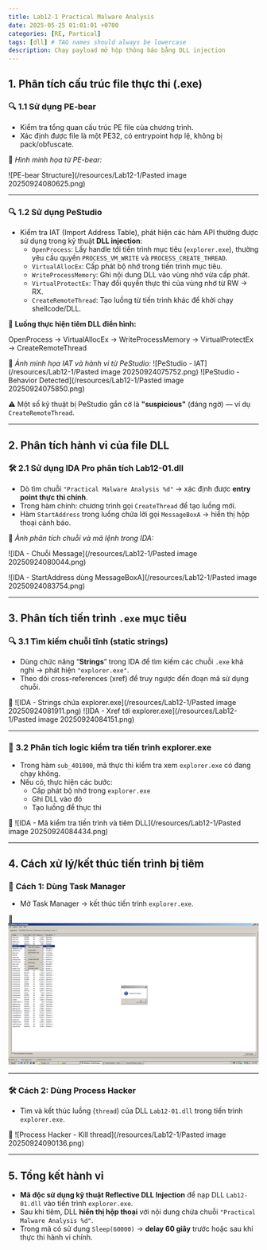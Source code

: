 ```yaml
---
title: Lab12-1 Practical Malware Analysis
date: 2025-05-25 01:01:01 +0700
categories: [RE, Partical]
tags: [dll] # TAG names should always be lowercase
description: Chạy payload mở hộp thông báo bằng DLL injection
---
```


## **1. Phân tích cấu trúc file thực thi (.exe)**

### 🔍 **1.1 Sử dụng PE-bear**

* Kiểm tra tổng quan cấu trúc PE file của chương trình.
* Xác định được file là một PE32, có entrypoint hợp lệ, không bị pack/obfuscate.

📸 *Hình minh họa từ PE-bear:*

![PE-bear Structure](/resources/Lab12-1/Pasted image 20250924080625.png)


---

### 🔍 **1.2 Sử dụng PeStudio**

* Kiểm tra IAT (Import Address Table), phát hiện các hàm API thường được sử dụng trong kỹ thuật **DLL injection**:
  * `OpenProcess`: Lấy handle tới tiến trình mục tiêu (`explorer.exe`), thường yêu cầu quyền `PROCESS_VM_WRITE` và `PROCESS_CREATE_THREAD`.
  * `VirtualAllocEx`: Cấp phát bộ nhớ trong tiến trình mục tiêu.
  * `WriteProcessMemory`: Ghi nội dung DLL vào vùng nhớ vừa cấp phát.
  * `VirtualProtectEx`: Thay đổi quyền thực thi của vùng nhớ từ RW → RX.
  * `CreateRemoteThread`: Tạo luồng từ tiến trình khác để khởi chạy shellcode/DLL.

🧩 **Luồng thực hiện tiêm DLL điển hình:**

OpenProcess
→ VirtualAllocEx
→ WriteProcessMemory
→ VirtualProtectEx
→ CreateRemoteThread


📸 *Ảnh minh họa IAT và hành vi từ PeStudio:*
![PeStudio - IAT](/resources/Lab12-1/Pasted image 20250924075752.png)
![PeStudio - Behavior Detected](/resources/Lab12-1/Pasted image 20250924075850.png)

⚠️ Một số kỹ thuật bị PeStudio gắn cờ là **"suspicious"** (đáng ngờ) — ví dụ `CreateRemoteThread`.

---

## **2. Phân tích hành vi của file DLL**

### 🛠 **2.1 Sử dụng IDA Pro phân tích Lab12-01.dll**

* Dò tìm chuỗi `"Practical Malware Analysis %d"` → xác định được **entry point thực thi chính**.
* Trong hàm chính: chương trình gọi `CreateThread` để tạo luồng mới.
* Hàm `StartAddress` trong luồng chứa lời gọi `MessageBoxA` → hiển thị hộp thoại cảnh báo.

📸 *Ảnh phân tích chuỗi và mã lệnh trong IDA:*

![IDA - Chuỗi Message](/resources/Lab12-1/Pasted image 20250924080044.png)

![IDA - StartAddress dùng MessageBoxA](/resources/Lab12-1/Pasted image 20250924083754.png)

---

## **3. Phân tích tiến trình `.exe` mục tiêu**

### 🔍 **3.1 Tìm kiếm chuỗi tĩnh (static strings)**

* Dùng chức năng “**Strings**” trong IDA để tìm kiếm các chuỗi `.exe` khả nghi → phát hiện `"explorer.exe"`.
* Theo dõi cross-references (xref) để truy ngược đến đoạn mã sử dụng chuỗi.

📸
![IDA - Strings chứa explorer.exe](/resources/Lab12-1/Pasted image 20250924081911.png)
![IDA - Xref tới explorer.exe](/resources/Lab12-1/Pasted image 20250924084151.png)

---

### 🔎 **3.2 Phân tích logic kiểm tra tiến trình explorer.exe**

* Trong hàm `sub_401000`, mã thực thi kiểm tra xem `explorer.exe` có đang chạy không.
* Nếu có, thực hiện các bước:
  * Cấp phát bộ nhớ trong `explorer.exe`
  * Ghi DLL vào đó
  * Tạo luồng để thực thi

📸
![IDA - Mã kiểm tra tiến trình và tiêm DLL](/resources/Lab12-1/Pasted image 20250924084434.png)

---

## **4. Cách xử lý/kết thúc tiến trình bị tiêm**

### 🛑 **Cách 1: Dùng Task Manager**

* Mở Task Manager → kết thúc tiến trình `explorer.exe`.

📸
![Task Manager - Kết thúc explorer.exe](/resources/Lab12-1/Win2008-NETLAB-2025-09-24-08-51-42.png)

---

### 🛠 **Cách 2: Dùng Process Hacker**

* Tìm và kết thúc luồng (`thread`) của DLL `Lab12-01.dll` trong tiến trình `explorer.exe`.

📸
![Process Hacker - Kill thread](/resources/Lab12-1/Pasted image 20250924090136.png)

---

## **5. Tổng kết hành vi**

* **Mã độc sử dụng kỹ thuật Reflective DLL Injection** để nạp DLL `Lab12-01.dll` vào tiến trình `explorer.exe`.
* Sau khi tiêm, DLL **hiển thị hộp thoại** với nội dung chứa chuỗi `"Practical Malware Analysis %d"`.
* Trong mã có sử dụng `Sleep(60000)` → **delay 60 giây** trước hoặc sau khi thực thi hành vi chính.


